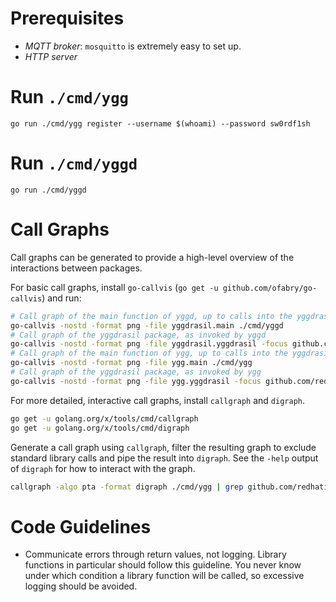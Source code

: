 # Prerequisites

* _MQTT broker_: `mosquitto` is extremely easy to set up.
* _HTTP server_

# Run `./cmd/ygg`

`go run ./cmd/ygg register --username $(whoami) --password sw0rdf1sh`

# Run `./cmd/yggd`

`go run ./cmd/yggd`

# Call Graphs

Call graphs can be generated to provide a high-level overview of the interactions
between packages.

For basic call graphs, install `go-callvis` (`go get -u github.com/ofabry/go-callvis`) and run:

```bash
# Call graph of the main function of yggd, up to calls into the yggdrasil package
go-callvis -nostd -format png -file yggdrasil.main ./cmd/yggd
# Call graph of the yggdrasil package, as invoked by yggd
go-callvis -nostd -format png -file yggdrasil.yggdrasil -focus github.com/redhatinsights/yggdrasil ./cmd/yggd
# Call graph of the main function of ygg, up to calls into the yggdrasil package
go-callvis -nostd -format png -file ygg.main ./cmd/ygg
# Call graph of the yggdrasil package, as invoked by ygg
go-callvis -nostd -format png -file ygg.yggdrasil -focus github.com/redhatinsights/yggdrasil ./cmd/ygg
```

For more detailed, interactive call graphs, install `callgraph` and `digraph`.

```bash
go get -u golang.org/x/tools/cmd/callgraph
go get -u golang.org/x/tools/cmd/digraph
```

Generate a call graph using `callgraph`, filter the resulting graph to exclude
standard library calls and pipe the result into `digraph`. See the `-help`
output of `digraph` for how to interact with the graph.

```bash
callgraph -algo pta -format digraph ./cmd/ygg | grep github.com/redhatinsights/yggdrasil | sort | uniq | digraph
```

# Code Guidelines

* Communicate errors through return values, not logging. Library functions in
  particular should follow this guideline. You never know under which condition
  a library function will be called, so excessive logging should be avoided.
